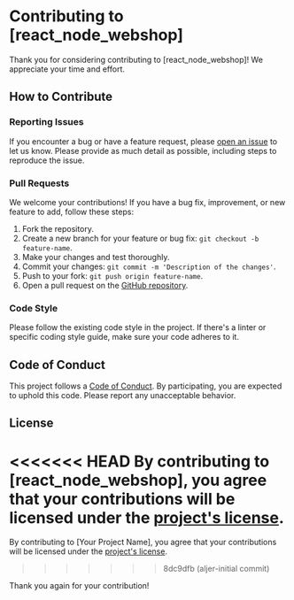 # Contributing to [react_node_webshop]

Thank you for considering contributing to [react_node_webshop]! We appreciate your time and effort.

## How to Contribute

### Reporting Issues

If you encounter a bug or have a feature request, please [open an issue](https://github.com/aljer80/react_node_webshop.git/issues) to let us know. Please provide as much detail as possible, including steps to reproduce the issue.

### Pull Requests

We welcome your contributions! If you have a bug fix, improvement, or new feature to add, follow these steps:

1. Fork the repository.
2. Create a new branch for your feature or bug fix: `git checkout -b feature-name`.
3. Make your changes and test thoroughly.
4. Commit your changes: `git commit -m 'Description of the changes'`.
5. Push to your fork: `git push origin feature-name`.
6. Open a pull request on the [GitHub repository](https://github.com/aljer80/react_node_webshop.git).

### Code Style

Please follow the existing code style in the project. If there's a linter or specific coding style guide, make sure your code adheres to it.

## Code of Conduct

This project follows a [Code of Conduct](CODE_OF_CONDUCT.md). By participating, you are expected to uphold this code. Please report any unacceptable behavior.

## License

<<<<<<< HEAD
By contributing to [react_node_webshop], you agree that your contributions will be licensed under the [project's license](LICENSE.md).
=======
By contributing to [Your Project Name], you agree that your contributions will be licensed under the [project's license](LICENSE.md).
>>>>>>> 8dc9dfb (aljer-initial commit)

Thank you again for your contribution!

